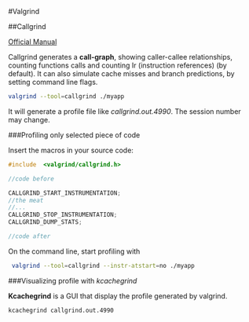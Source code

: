 #Valgrind

##Callgrind

[Official Manual](http://valgrind.org/docs/manual/cl-manual.html)

Callgrind generates a **call-graph**, showing caller-callee relationships, counting functions calls and counting Ir (instruction references) (by default). It can also simulate cache misses and branch predictions, by setting command line flags.

```bash
valgrind --tool=callgrind ./myapp
```

It will generate a profile file like *callgrind.out.4990*. The session number may change.

###Profiling only selected piece of code

Insert the macros in your source code:

```cpp
#include  <valgrind/callgrind.h>

//code before

CALLGRIND_START_INSTRUMENTATION;
//the meat
//...
CALLGRIND_STOP_INSTRUMENTATION;
CALLGRIND_DUMP_STATS;

//code after
```

On the command line, start profiling with

```bash
 valgrind --tool=callgrind --instr-atstart=no ./myapp
```

###Visualizing profile with *kcachegrind*

**Kcachegrind** is a GUI that display the profile generated by valgrind.
```bash
kcachegrind callgrind.out.4990
```
